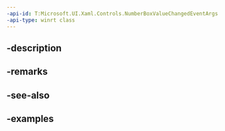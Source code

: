 ```yaml
---
-api-id: T:Microsoft.UI.Xaml.Controls.NumberBoxValueChangedEventArgs
-api-type: winrt class
---
```


## -description

## -remarks

## -see-also

## -examples

